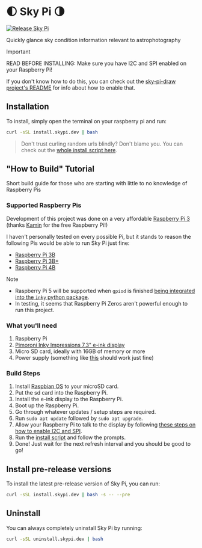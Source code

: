 # 🌓 Sky Pi 🌗

[![Release Sky Pi](https://github.com/FoxtrotPerry/sky-pi/actions/workflows/build-publish.yml/badge.svg)](https://github.com/FoxtrotPerry/sky-pi/actions/workflows/build-publish.yml)

Quickly glance sky condition information relevant to astrophotography

> [!IMPORTANT]
> READ BEFORE INSTALLING: Make sure you have I2C and SPI enabled on your Raspberry Pi!

If you don't know how to do this, you can check out the [sky-pi-draw project's README](./sky-pi-draw/README.md#how-to-enable-i2c-and-spi) for info about how to enable that.

## Installation

To install, simply open the terminal on your raspberry pi and run:

```bash
curl -sSL install.skypi.dev | bash
```

> Don't trust curling random urls blindly? Don't blame you. You can check out the [whole install script here](./scripts/install.sh).

## "How to Build" Tutorial

Short build guide for those who are starting with little to no knowledge of Raspberry Pis

### Supported Raspberry Pis

Development of this project was done on a very affordable [Raspberry Pi 3](https://www.adafruit.com/product/3055) (thanks [Kamin](https://github.com/kaminfay) for the free Raspberry Pi!)

I haven't personally tested on every possible Pi, but it stands to reason the following Pis would be able to run Sky Pi just fine:

- [Raspberry Pi 3B](https://www.adafruit.com/product/3055)
- [Raspberry Pi 3B+](https://www.adafruit.com/product/3775)
- [Raspberry Pi 4B](https://www.adafruit.com/product/4295)

> [!NOTE]
>
> - Raspberry Pi 5 will be supported when `gpiod` is finished [being integrated into the `inky` python package](https://github.com/pimoroni/inky/pull/182).
> - In testing, it seems that Raspberry Pi Zeros aren't powerful enough to run this project.

### What you'll need

1. Raspberry Pi
2. [Pimoroni Inky Impressions 7.3" e-ink display](https://shop.pimoroni.com/products/inky-impression-7-3?variant=40512683376723)
3. Micro SD card, ideally with 16GB of memory or more
4. Power supply (something like [this](https://www.amazon.com/Smraza-Supply-Compatible-Raspberry-Adapter/dp/B0CBPJH1VK) should work just fine)

### Build Steps

1. Install [Raspbian OS](https://www.raspberrypi.com/software/) to your microSD card.
2. Put the sd card into the Raspberry Pi.
3. Install the e-ink display to the Raspberry Pi.
4. Boot up the Raspberry Pi.
5. Go through whatever updates / setup steps are required.
6. Run `sudo apt update` followed by `sudo apt upgrade`.
7. Allow your Raspberry Pi to talk to the display by following [these steps on how to enable I2C and SPI](./sky-pi-draw/README.md#how-to-enable-i2c-and-spi).
8. Run the [install script](#installation) and follow the prompts.
9. Done! Just wait for the next refresh interval and you should be good to go!

## Install pre-release versions

To install the latest pre-release version of Sky Pi, you can run:

```bash
curl -sSL install.skypi.dev | bash -s -- --pre
```

## Uninstall

You can always completely uninstall Sky Pi by running:

```bash
curl -sSL uninstall.skypi.dev | bash
```

